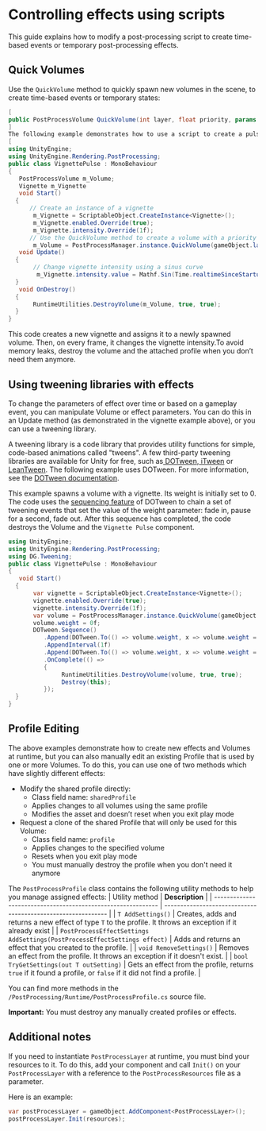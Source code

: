 # Controlling effects using scripts

This guide explains how to modify a post-processing script to create time-based events or temporary post-processing effects.

## Quick Volumes

Use the `QuickVolume` method to quickly spawn new volumes in the scene, to create time-based events or temporary states:

```csharp
[
public PostProcessVolume QuickVolume(int layer, float priority, params PostProcessEffectSettings[] settings) 
]
The following example demonstrates how to use a script to create a pulsating vignette effect:
[
using UnityEngine;
using UnityEngine.Rendering.PostProcessing;
public class VignettePulse : MonoBehaviour
{
   PostProcessVolume m_Volume;
   Vignette m_Vignette
   void Start()
  {
      // Create an instance of a vignette
       m_Vignette = ScriptableObject.CreateInstance<Vignette>();
       m_Vignette.enabled.Override(true);
       m_Vignette.intensity.Override(1f);
      // Use the QuickVolume method to create a volume with a priority of 100, and assign the vignette to this volume
       m_Volume = PostProcessManager.instance.QuickVolume(gameObject.layer, 100f, m_Vignette);
   void Update()
  {
       // Change vignette intensity using a sinus curve
        m_Vignette.intensity.value = Mathf.Sin(Time.realtimeSinceStartup);
  }
   void OnDestroy()
  {
       RuntimeUtilities.DestroyVolume(m_Volume, true, true);
  }
}
```

This code creates a new vignette and assigns it to a newly spawned volume. Then, on every frame, it changes the vignette intensity.To avoid memory leaks, destroy the volume and the attached profile when you don’t need them anymore.

## Using tweening libraries with effects

To change the parameters of effect over time or based on a gameplay event, you can manipulate Volume or effect parameters. You can do this in an Update method (as demonstrated in the vignette example above), or you can use a tweening library.

A tweening library is a code library that provides utility functions for simple, code-based animations called "tweens". A few third-party tweening libraries are available for Unity for free, such as[ DOTween](http://dotween.demigiant.com/),[ iTween](http://www.pixelplacement.com/itween/index.php) or[ LeanTween](https://github.com/dentedpixel/LeanTween). The following example uses DOTween. For more information, see the [DOTween documentation](http://dotween.demigiant.com/documentation.php).

This example spawns a volume with a vignette. Its weight is initially set to 0. The code uses the [sequencing feature](http://dotween.demigiant.com/documentation.php#creatingSequence) of DOTween to chain a set of tweening events that set the value of the weight parameter: fade in, pause for a second, fade out. After this sequence has completed, the code destroys the Volume and the `Vignette Pulse` component.

```csharp
using UnityEngine;
using UnityEngine.Rendering.PostProcessing;
using DG.Tweening;
public class VignettePulse : MonoBehaviour
{
   void Start()
  {
       var vignette = ScriptableObject.CreateInstance<Vignette>();
       vignette.enabled.Override(true);
       vignette.intensity.Override(1f);
       var volume = PostProcessManager.instance.QuickVolume(gameObject.layer, 100f, vignette);
       volume.weight = 0f;
       DOTween.Sequence()
          .Append(DOTween.To(() => volume.weight, x => volume.weight = x, 1f, 1f))
          .AppendInterval(1f)
          .Append(DOTween.To(() => volume.weight, x => volume.weight = x, 0f, 1f))
          .OnComplete(() =>
          {
               RuntimeUtilities.DestroyVolume(volume, true, true);
               Destroy(this);
          });
  }
}
```

## Profile Editing

The above examples demonstrate how to create new effects and Volumes at runtime, but you can also manually edit an existing Profile that is used by one or more Volumes. To do this, you can use one of two methods which have slightly different effects:

- Modify the shared profile directly:
  - Class field name: `sharedProfile`
  - Applies changes to all volumes using the same profile
  - Modifies the asset and doesn’t reset when you exit play mode
- Request a clone of the shared Profile that will only be used for this Volume:
  - Class field name: `profile`
  - Applies changes to the specified volume
  - Resets when you exit play mode
  - You must manually destroy the profile when you don't need it anymore

The `PostProcessProfile` class contains the following utility methods to help you manage assigned effects: 
| Utility method                                               | **Description**                                              |
| ------------------------------------------------------------ | ------------------------------------------------------------ |
| `T AddSettings()`                                            | Creates, adds and returns a new effect of type `T` to the profile. It throws an exception if it already exist |
| `PostProcessEffectSettings AddSettings(PostProcessEffectSettings effect)` | Adds and returns an effect that you created to the profile.  |
| `void RemoveSettings()`                                      | Removes an effect from the profile. It throws an exception if it doesn't exist. |
| `bool TryGetSettings(out T outSetting)`                      | Gets an effect from the profile, returns `true` if it found a profile, or `false` if it did not find a profile. |

You can find more methods in the `/PostProcessing/Runtime/PostProcessProfile.cs` source file.

**Important:** You must destroy any manually created profiles or effects.

## Additional notes

If you need to instantiate `PostProcessLayer` at runtime, you must bind your resources to it. To do this, add your component and call `Init()` on your `PostProcessLayer` with a reference to the `PostProcessResources` file as a parameter.

Here is an example:

```csharp
var postProcessLayer = gameObject.AddComponent<PostProcessLayer>();
postProcessLayer.Init(resources);
```